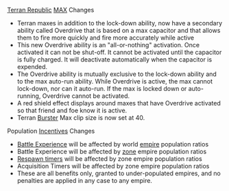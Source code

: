 [Terran Republic](../etc/Terran_Republic.md)
[MAX](../armor/Mechanized_Assault_Exo-Suit.md) Changes

- Terran maxes in addition to the lock-down ability, now have a secondary
  ability called Overdrive that is based on a max capacitor and that allows them
  to fire more quickly and fire more accurately while active
- This new Overdrive ability is an "all-or-nothing" activation. Once activated
  it can not be shut-off. It cannot be activated until the capacitor is fully
  charged. It will deactivate automatically when the capacitor is expended.
- The Overdrive ability is mutually exclusive to the lock-down ability and to
  the max auto-run ability. While Overdrive is active, the max cannot lock-down,
  nor can it auto-run. If the max is locked down or auto-running, Overdrive
  cannot be activated.
- A red shield effect displays around maxes that have Overdrive activated so
  that friend and foe know it is active.
- Terran [Burster](../armor/Burster.md) Max clip size is now set at 40.

Population [Incentives](../terminology/Incentives.md) Changes

- [Battle Experience](../terminology/Battle_Experience_Points.md) will be affected by world
  [empire](../terminology/Empire.md) population ratios
- Battle Experience will be affected by [zone](../terminology/Zone.md) empire
  population ratios
- [Respawn timers](../terminology/Respawn_timer.md) will be affected by zone
  empire population ratios
- Acquisition Timers will be affected by zone empire population ratios
- These are all benefits only, granted to under-populated empires, and no
  penalties are applied in any case to any empire.


